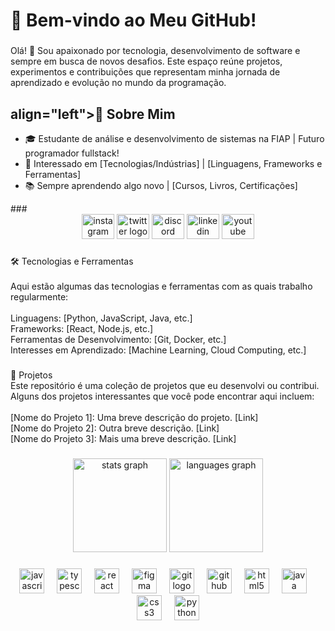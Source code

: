 <h1 align="left">🌟 Bem-vindo ao Meu GitHub!</h1>

###

<p>Olá! 👋 Sou apaixonado por tecnologia, desenvolvimento de software e sempre em busca de novos desafios. Este espaço reúne projetos, experimentos e contribuições que representam minha jornada de aprendizado e evolução no mundo da programação.</p>

###

<h2> align="left">🚀 Sobre Mim<br></h2>
<ul>
  <li>🎓 Estudante de análise e desenvolvimento de sistemas na FIAP | Futuro programador fullstack!</li>
  <li>💼 Interessado em [Tecnologias/Indústrias] | [Linguagens, Frameworks e Ferramentas]</li>
  <li>📚 Sempre aprendendo algo novo | [Cursos, Livros, Certificações]</li>
</ul>
###

<div align="center">
  <img src="https://raw.githubusercontent.com/maurodesouza/profile-readme-generator/master/src/assets/icons/social/instagram/default.svg" width="52" height="40" alt="instagram logo"  />
  <img src="https://raw.githubusercontent.com/maurodesouza/profile-readme-generator/master/src/assets/icons/social/twitter/default.svg" width="52" height="40" alt="twitter logo"  />
  <img src="https://raw.githubusercontent.com/maurodesouza/profile-readme-generator/master/src/assets/icons/social/discord/default.svg" width="52" height="40" alt="discord logo"  />
  <img src="https://raw.githubusercontent.com/maurodesouza/profile-readme-generator/master/src/assets/icons/social/linkedin/default.svg" width="52" height="40" alt="linkedin logo"  />
  <img src="https://raw.githubusercontent.com/maurodesouza/profile-readme-generator/master/src/assets/icons/social/youtube/default.svg" width="52" height="40" alt="youtube logo"  />
</div>

###

<p align="left">🛠️ Tecnologias e Ferramentas<br><br>Aqui estão algumas das tecnologias e ferramentas com as quais trabalho regularmente:<br><br>Linguagens: [Python, JavaScript, Java, etc.]<br>Frameworks: [React, Node.js, etc.]<br>Ferramentas de Desenvolvimento: [Git, Docker, etc.]<br>Interesses em Aprendizado: [Machine Learning, Cloud Computing, etc.]</p>

###

<p align="left">🌱 Projetos<br>Este repositório é uma coleção de projetos que eu desenvolvi ou contribui. Alguns dos projetos interessantes que você pode encontrar aqui incluem:<br><br>[Nome do Projeto 1]: Uma breve descrição do projeto. [Link]<br>[Nome do Projeto 2]: Outra breve descrição. [Link]<br>[Nome do Projeto 3]: Mais uma breve descrição. [Link]</p>

###

<div align="center">
  <img src="https://github-readme-stats.vercel.app/api?username=marceloscoleso&hide_title=false&hide_rank=false&show_icons=true&include_all_commits=true&count_private=true&disable_animations=false&theme=dracula&locale=en&hide_border=false&order=1" height="150" alt="stats graph"  />
  <img src="https://github-readme-stats.vercel.app/api/top-langs?username=marceloscoleso&locale=en&hide_title=false&layout=compact&card_width=320&langs_count=5&theme=dracula&hide_border=false&order=2" height="150" alt="languages graph"  />
</div>

###

<div align="center">
  <img src="https://cdn.jsdelivr.net/gh/devicons/devicon/icons/javascript/javascript-original.svg" height="40" alt="javascript logo"  />
  <img width="12" />
  <img src="https://cdn.jsdelivr.net/gh/devicons/devicon/icons/typescript/typescript-original.svg" height="40" alt="typescript logo"  />
  <img width="12" />
  <img src="https://cdn.jsdelivr.net/gh/devicons/devicon/icons/react/react-original.svg" height="40" alt="react logo"  />
  <img width="12" />
  <img src="https://cdn.jsdelivr.net/gh/devicons/devicon/icons/figma/figma-original.svg" height="40" alt="figma logo"  />
  <img width="12" />
  <img src="https://cdn.jsdelivr.net/gh/devicons/devicon/icons/git/git-original.svg" height="40" alt="git logo"  />
  <img width="12" />
  <img src="https://cdn.jsdelivr.net/gh/devicons/devicon/icons/github/github-original.svg" height="40" alt="github logo"  />
  <img width="12" />
  <img src="https://cdn.jsdelivr.net/gh/devicons/devicon/icons/html5/html5-original.svg" height="40" alt="html5 logo"  />
  <img width="12" />
  <img src="https://cdn.jsdelivr.net/gh/devicons/devicon/icons/java/java-original.svg" height="40" alt="java logo"  />
  <img width="12" />
  <img src="https://cdn.jsdelivr.net/gh/devicons/devicon/icons/css3/css3-original.svg" height="40" alt="css3 logo"  />
  <img width="12" />
  <img src="https://cdn.jsdelivr.net/gh/devicons/devicon/icons/python/python-original.svg" height="40" alt="python logo"  />
</div>


